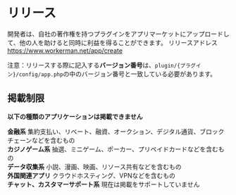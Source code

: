 # リリース

開発者は、自社の著作権を持つプラグインをアプリマーケットにアップロードして、他の人を助けると同時に利益を得ることができます。
リリースアドレス https://www.workerman.net/app/create

注意：リリースする際に記入する**バージョン番号**は、`plugin/{プラグイン}/config/app.php`の中のバージョン番号と一致している必要があります。

## 掲載制限
**以下の種類のアプリケーションは掲載できません**

**金融系** 集約支払い、リベート、融資、オークション、デジタル通貨、ブロックチェーンなどを含むもの  
**カジノゲーム系** 抽選、ミニゲーム、ポーカー、プリペイドカードなどを含むもの  
**データ収集系** 小説、漫画、映画、リソース共有などを含むもの  
**外国関連アプリ** クラウドホスティング、VPNなどを含むもの  
**チャット、カスタマーサポート系** 現在は掲載をサポートしていません
